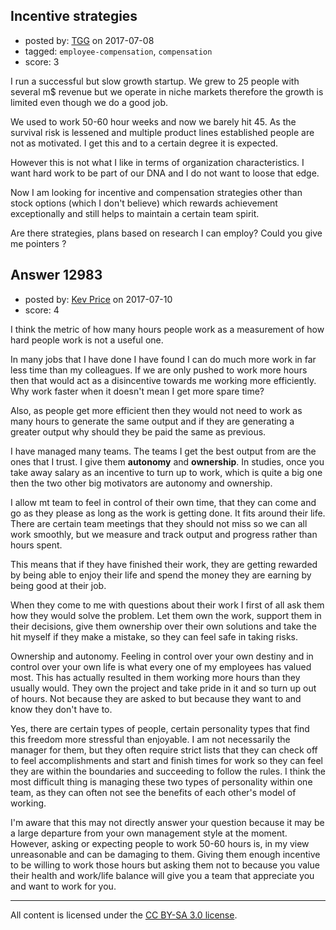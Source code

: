 ## Incentive strategies

- posted by: [TGG](https://stackexchange.com/users/5229465/tgg) on 2017-07-08
- tagged: `employee-compensation`, `compensation`
- score: 3

<p>I run a successful but slow growth startup. We grew to 25 people with several m$ revenue but we operate in niche markets therefore the growth is limited even though we do a good job. </p>

<p>We used to work 50-60 hour weeks and now we barely hit 45. As the survival risk is lessened and multiple product lines established people are not as motivated. I get this and to a certain degree it is expected. </p>

<p>However this is not what I like in terms of organization characteristics. I want hard work to be part of our DNA and I do not want to loose that edge. </p>

<p>Now I am looking for incentive and compensation strategies other than stock options (which I don't believe) which rewards achievement exceptionally and still helps to maintain a certain team spirit. </p>

<p>Are there strategies, plans based on research I can employ? Could you give me pointers ?</p>



## Answer 12983

- posted by: [Kev Price](https://stackexchange.com/users/1109274/kev-price) on 2017-07-10
- score: 4

<p>I think the metric of how many hours people work as a measurement of how hard people work is not a useful one. </p>

<p>In many jobs that I have done I have found I can do much more work in far less time than my colleagues. If we are only pushed to work more hours then that would act as a disincentive towards me working more efficiently. Why work faster when it doesn't mean I get more spare time?</p>

<p>Also, as people get more efficient then they would not need to work as many hours to generate the same output and if they are generating a greater output why should they be paid the same as previous.</p>

<p>I have managed many teams. The teams I get the best output from are the ones that I trust. I give them <strong>autonomy</strong> and <strong>ownership</strong>. In studies, once you take away salary as an incentive to turn up to work, which is quite a big one then the two other big motivators are autonomy and ownership.  </p>

<p>I allow mt team to feel in control of their own time, that they can come and go as they please as long as the work is getting done. It fits around their life. There are certain team meetings that they should not miss so we can all work smoothly, but we measure and track output and progress rather than hours spent. </p>

<p>This means that if they have finished their work, they are getting rewarded by being able to enjoy their life and spend the money they are earning by being good at their job.</p>

<p>When they come to me with questions about their work I first of all ask them how they would solve the problem. Let them own the work, support them in their decisions, give them ownership over their own solutions and take the hit myself if they make a mistake, so they can feel safe in taking risks.</p>

<p>Ownership and autonomy. Feeling in control over your own destiny and in control over your own life is what every one of my employees has valued most. This has actually resulted in them working more hours than they usually would. They own the project and take pride in it and so turn up out of hours. Not because they are asked to but because they want to and know they don't have to.</p>

<p>Yes, there are certain types of people, certain personality types that find this freedom more stressful than enjoyable. I am not necessarily the manager for them, but they often require strict lists that they can check off to feel accomplishments and start and finish times for work so they can feel they are within the boundaries and succeeding to follow the rules. I think the most difficult thing is managing these two types of personality within one team, as they can often not see the benefits of each other's model of working.</p>

<p>I'm aware that this may not directly answer your question because it may be a large departure from your own management style at the moment. However, asking or expecting people to work 50-60 hours is, in my view unreasonable and can be damaging to them. Giving them enough incentive to be willing to work those hours but asking them not to because you value their health and work/life balance will give you a team that appreciate you and want to work for you.</p>




---

All content is licensed under the [CC BY-SA 3.0 license](https://creativecommons.org/licenses/by-sa/3.0/).
